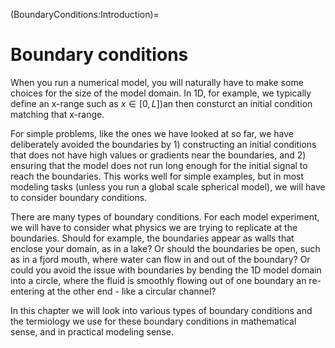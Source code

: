 (BoundaryConditions:Introduction)=
# Boundary conditions

When you run a numerical model, you will naturally have to make some choices for the size of the model domain. In 1D, for example, we typically define an x-range such as $x\in[0,L]$)an then consturct an initial condition matching that x-range. 

For simple problems, like the ones we have looked at so far, we have deliberately avoided the boundaries by 1) constructing an initial conditions that does not have high values or gradients near the boundaries, and 2) ensuring that the model does not run long enough for the initial signal to reach the boundaries. This works well for simple examples, but in most modeling tasks (unless you run a global scale spherical model), we will have to consider boundary conditions. 

There are many types of boundary conditions. For each model experiment, we will have to consider what physics we are trying to replicate at the boundaries. Should for example, the boundaries appear as walls that enclose your domain, as in a lake? Or should the boundaries be open, such as in a fjord mouth, where water can flow in and out of the boundary? Or could you avoid the issue with boundaries by bending the 1D model domain into a circle, where the fluid is smoothly flowing out of one boundary an re-entering at the other end - like a circular channel?

In this chapter we will look into various types of boundary conditions and the termiology we use for these boundary conditions in mathematical sense, and in practical modeling sense. 

 
```{tableofcontents}
```
